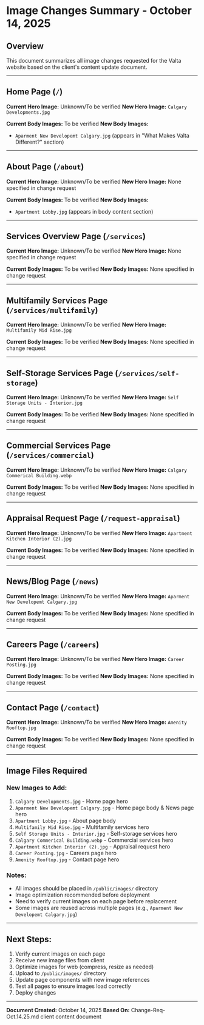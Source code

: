 # Image Changes Summary - October 14, 2025

## Overview
This document summarizes all image changes requested for the Valta website based on the client's content update document.

---

## Home Page (`/`)
**Current Hero Image:** Unknown/To be verified
**New Hero Image:** `Calgary Developments.jpg`

**Current Body Images:** To be verified
**New Body Images:**
- `Aparment New Developemt Calgary.jpg` (appears in "What Makes Valta Different?" section)

---

## About Page (`/about`)
**Current Hero Image:** Unknown/To be verified
**New Hero Image:** None specified in change request

**Current Body Images:** To be verified
**New Body Images:**
- `Apartment Lobby.jpg` (appears in body content section)

---

## Services Overview Page (`/services`)
**Current Hero Image:** Unknown/To be verified
**New Hero Image:** None specified in change request

**Current Body Images:** To be verified
**New Body Images:** None specified in change request

---

## Multifamily Services Page (`/services/multifamily`)
**Current Hero Image:** Unknown/To be verified
**New Hero Image:** `Multifamily Mid Rise.jpg`

**Current Body Images:** To be verified
**New Body Images:** None specified in change request

---

## Self-Storage Services Page (`/services/self-storage`)
**Current Hero Image:** Unknown/To be verified
**New Hero Image:** `Self Storage Units - Interior.jpg`

**Current Body Images:** To be verified
**New Body Images:** None specified in change request

---

## Commercial Services Page (`/services/commercial`)
**Current Hero Image:** Unknown/To be verified
**New Hero Image:** `Calgary Commerical Building.webp`

**Current Body Images:** To be verified
**New Body Images:** None specified in change request

---

## Appraisal Request Page (`/request-appraisal`)
**Current Hero Image:** Unknown/To be verified
**New Hero Image:** `Apartment Kitchen Interior (2).jpg`

**Current Body Images:** To be verified
**New Body Images:** None specified in change request

---

## News/Blog Page (`/news`)
**Current Hero Image:** Unknown/To be verified
**New Hero Image:** `Aparment New Developemt Calgary.jpg`

**Current Body Images:** To be verified
**New Body Images:** None specified in change request

---

## Careers Page (`/careers`)
**Current Hero Image:** Unknown/To be verified
**New Hero Image:** `Career Posting.jpg`

**Current Body Images:** To be verified
**New Body Images:** None specified in change request

---

## Contact Page (`/contact`)
**Current Hero Image:** Unknown/To be verified
**New Hero Image:** `Amenity Rooftop.jpg`

**Current Body Images:** To be verified
**New Body Images:** None specified in change request

---

## Image Files Required

### New Images to Add:
1. `Calgary Developments.jpg` - Home page hero
2. `Aparment New Developemt Calgary.jpg` - Home page body & News page hero
3. `Apartment Lobby.jpg` - About page body
4. `Multifamily Mid Rise.jpg` - Multifamily services hero
5. `Self Storage Units - Interior.jpg` - Self-storage services hero
6. `Calgary Commerical Building.webp` - Commercial services hero
7. `Apartment Kitchen Interior (2).jpg` - Appraisal request hero
8. `Career Posting.jpg` - Careers page hero
9. `Amenity Rooftop.jpg` - Contact page hero

### Notes:
- All images should be placed in `/public/images/` directory
- Image optimization recommended before deployment
- Need to verify current images on each page before replacement
- Some images are reused across multiple pages (e.g., `Aparment New Developemt Calgary.jpg`)

---

## Next Steps:
1. Verify current images on each page
2. Receive new image files from client
3. Optimize images for web (compress, resize as needed)
4. Upload to `/public/images/` directory
5. Update page components with new image references
6. Test all pages to ensure images load correctly
7. Deploy changes

---

**Document Created:** October 14, 2025
**Based On:** Change-Req-Oct.14.25.md client content document

